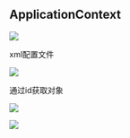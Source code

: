 ## ApplicationContext

![](https://youpaiyun.zongqilive.cn/image/20201130152702.png)



xml配置文件

![](https://youpaiyun.zongqilive.cn/image/20200624142543.png)

通过id获取对象

![](https://youpaiyun.zongqilive.cn/image/20200624142558.png)

![](https://youpaiyun.zongqilive.cn/image/20200624142648.png)


